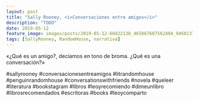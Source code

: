 ```yaml
---
layout: post
title: "Sally Rooney, <i>Conversaciones entre amigos</i>"
description: "TODO"
date: 2019-05-12
feature_image: images/posts/2019-05-12-60422138_465087607562404_946813738361399783_n_18062095273064267.jpg
tags: [SallyRooney, RandomHouse, narrativa]
---
```


«¿Qué es un amigo?, decíamos en tono de broma. ¿Qué es una conversación?»
<!--more-->

#sallyrooney #conversacionesentreamigos #litrandomhouse #penguinrandomhouse
#conversationswithfriends 
#novela #queleer #literatura #bookstagram #libros #leoyrecomiendo #dimeunlibro #librosrecomendados #escritoras #books #leoycomparto


